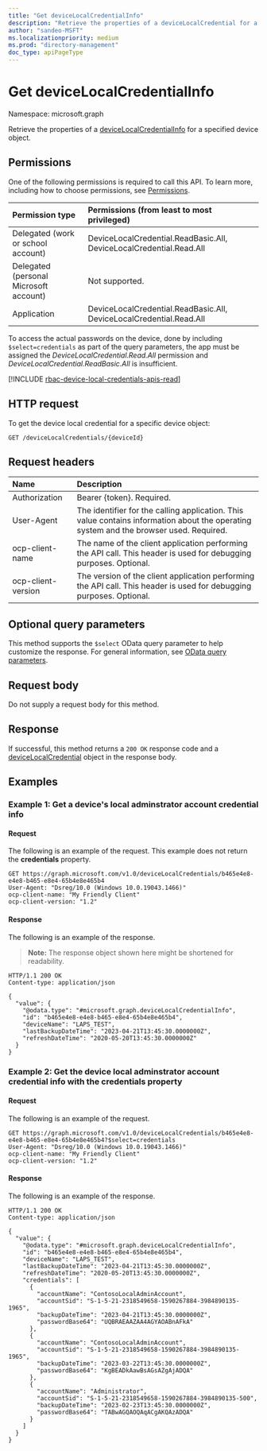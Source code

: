 ```yaml
---
title: "Get deviceLocalCredentialInfo"
description: "Retrieve the properties of a deviceLocalCredential for a specified device object."
author: "sandeo-MSFT"
ms.localizationpriority: medium
ms.prod: "directory-management"
doc_type: apiPageType
---
```


# Get deviceLocalCredentialInfo
Namespace: microsoft.graph

Retrieve the properties of a [deviceLocalCredentialInfo](../resources/devicelocalcredentialinfo.md) for a specified device object. 

## Permissions
One of the following permissions is required to call this API. To learn more, including how to choose permissions, see [Permissions](/graph/permissions-reference).

|Permission type|Permissions (from least to most privileged)|
|:---|:---|
|Delegated (work or school account)|DeviceLocalCredential.ReadBasic.All, DeviceLocalCredential.Read.All|
|Delegated (personal Microsoft account)|Not supported.|
|Application|DeviceLocalCredential.ReadBasic.All, DeviceLocalCredential.Read.All|

To access the actual passwords on the device, done by including `$select=credentials` as part of the query parameters, the app must be assigned the *DeviceLocalCredential.Read.All* permission and *DeviceLocalCredential.ReadBasic.All* is insufficient.

[!INCLUDE [rbac-device-local-credentials-apis-read](../includes/rbac-for-apis/rbac-device-local-credentials-apis-read.md)]

## HTTP request
To get the device local credential for a specific device object:
<!-- {
  "blockType": "ignored"  
}
-->
``` http
GET /deviceLocalCredentials/{deviceId}
```

## Request headers
|Name|Description|
|:---|:---|
|Authorization|Bearer {token}. Required.|
|User-Agent|The identifier for the calling application. This value contains information about the operating system and the browser used. Required.|
|ocp-client-name|The name of the client application performing the API call. This header is used for debugging purposes. Optional.|
|ocp-client-version|The version of the client application performing the API call. This header is used for debugging purposes. Optional.|

## Optional query parameters
This method supports the `$select` OData query parameter to help customize the response. For general information, see [OData query parameters](/graph/query-parameters).

## Request body
Do not supply a request body for this method.

## Response

If successful, this method returns a `200 OK` response code and a [deviceLocalCredential](../resources/devicelocalcredential.md) object in the response body.

## Examples

### Example 1: Get a device's local adminstrator account credential info

#### Request
The following is an example of the request. This example does not return the **credentials** property.

<!-- {
  "blockType": "request",
  "id": ["b465e4e8-e4e8-b465-e8e4-65b4e8e465b4"]
}
-->
``` http
GET https://graph.microsoft.com/v1.0/deviceLocalCredentials/b465e4e8-e4e8-b465-e8e4-65b4e8e465b4
User-Agent: "Dsreg/10.0 (Windows 10.0.19043.1466)"
ocp-client-name: "My Friendly Client"
ocp-client-version: "1.2"
```


#### Response
The following is an example of the response.

>**Note:** The response object shown here might be shortened for readability.
<!-- {
  "blockType": "response",
  "truncated": true,
  "@odata.type": "microsoft.graph.deviceLocalCredentialInfo"
}
-->
``` http
HTTP/1.1 200 OK
Content-type: application/json

{
  "value": {
    "@odata.type": "#microsoft.graph.deviceLocalCredentialInfo",
    "id": "b465e4e8-e4e8-b465-e8e4-65b4e8e465b4",
    "deviceName": "LAPS_TEST",
    "lastBackupDateTime": "2023-04-21T13:45:30.0000000Z",
    "refreshDateTime": "2020-05-20T13:45:30.0000000Z"
  }
}
```

### Example 2: Get the device local adminstrator account credential info with the **credentials** property

#### Request
The following is an example of the request.

<!-- {
  "blockType": "request",
  "id": ["b465e4e8-e4e8-b465-e8e4-65b4e8e465b4"]
}
-->
``` http
GET https://graph.microsoft.com/v1.0/deviceLocalCredentials/b465e4e8-e4e8-b465-e8e4-65b4e8e465b4?$select=credentials
User-Agent: "Dsreg/10.0 (Windows 10.0.19043.1466)"
ocp-client-name: "My Friendly Client"
ocp-client-version: "1.2"
```

#### Response
The following is an example of the response.

<!-- {
  "blockType": "response",
  "truncated": true,
  "@odata.type": "microsoft.graph.deviceLocalCredentialInfo"
}
-->
``` http
HTTP/1.1 200 OK
Content-type: application/json

{
  "value": {
    "@odata.type": "#microsoft.graph.deviceLocalCredentialInfo",
    "id": "b465e4e8-e4e8-b465-e8e4-65b4e8e465b4",
    "deviceName": "LAPS_TEST",
    "lastBackupDateTime": "2023-04-21T13:45:30.0000000Z",
    "refreshDateTime": "2020-05-20T13:45:30.0000000Z",
    "credentials": [
      {
        "accountName": "ContosoLocalAdminAccount",
        "accountSid": "S-1-5-21-2318549658-1590267884-3984890135-1965",
        "backupDateTime": "2023-04-21T13:45:30.0000000Z",
        "passwordBase64": "UQBRAEAAZAA4AGYAOABnAFkA"
      },
      {
        "accountName": "ContosoLocalAdminAccount",
        "accountSid": "S-1-5-21-2318549658-1590267884-3984890135-1965",
        "backupDateTime": "2023-03-22T13:45:30.0000000Z",
        "passwordBase64": "KgBEADkAawBsAGsAZgAjADQA"
      },
      {
        "accountName": "Administrator",
        "accountSid": "S-1-5-21-2318549658-1590267884-3984890135-500",
        "backupDateTime": "2023-02-23T13:45:30.0000000Z",
        "passwordBase64": "TABwAGQAOQAqACgAKQAzADQA"
      }
    ]
  }
}
```
